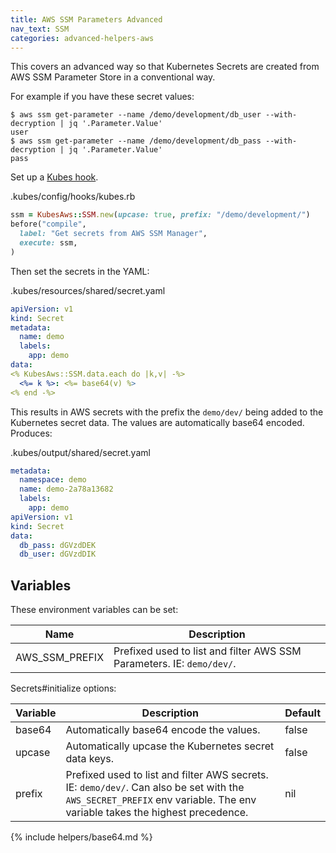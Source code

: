 ```yaml
---
title: AWS SSM Parameters Advanced
nav_text: SSM
categories: advanced-helpers-aws
---
```


This covers an advanced way so that Kubernetes Secrets are created from AWS SSM Parameter Store in a conventional way.

For example if you have these secret values:

    $ aws ssm get-parameter --name /demo/development/db_user --with-decryption | jq '.Parameter.Value'
    user
    $ aws ssm get-parameter --name /demo/development/db_pass --with-decryption | jq '.Parameter.Value'
    pass

Set up a [Kubes hook](https://kubes.guru/docs/config/hooks/kubes/).

.kubes/config/hooks/kubes.rb

```ruby
ssm = KubesAws::SSM.new(upcase: true, prefix: "/demo/development/")
before("compile",
  label: "Get secrets from AWS SSM Manager",
  execute: ssm,
)
```

Then set the secrets in the YAML:

.kubes/resources/shared/secret.yaml

```yaml
apiVersion: v1
kind: Secret
metadata:
  name: demo
  labels:
    app: demo
data:
<% KubesAws::SSM.data.each do |k,v| -%>
  <%= k %>: <%= base64(v) %>
<% end -%>
```

This results in AWS secrets with the prefix the `demo/dev/` being added to the Kubernetes secret data.  The values are automatically base64 encoded. Produces:

.kubes/output/shared/secret.yaml

```yaml
metadata:
  namespace: demo
  name: demo-2a78a13682
  labels:
    app: demo
apiVersion: v1
kind: Secret
data:
  db_pass: dGVzdDEK
  db_user: dGVzdDIK
```

## Variables

These environment variables can be set:

Name | Description
---|---
AWS_SSM_PREFIX | Prefixed used to list and filter AWS SSM Parameters. IE: `demo/dev/`.

Secrets#initialize options:

Variable | Description | Default
---|---|---
base64 | Automatically base64 encode the values. | false
upcase | Automatically upcase the Kubernetes secret data keys. | false
prefix | Prefixed used to list and filter AWS secrets. IE: `demo/dev/`. Can also be set with the `AWS_SECRET_PREFIX` env variable. The env variable takes the highest precedence. | nil

{% include helpers/base64.md %}